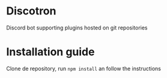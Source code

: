 # Discotron
Discord bot supporting plugins hosted on git repositories

# Installation guide
Clone de repository, run `npm install` an follow the instructions